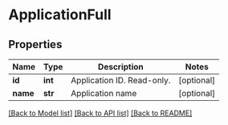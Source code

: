 # ApplicationFull

## Properties
Name | Type | Description | Notes
------------ | ------------- | ------------- | -------------
**id** | **int** | Application ID. Read-only. | [optional] 
**name** | **str** | Application name | [optional] 

[[Back to Model list]](../README.md#documentation-for-models) [[Back to API list]](../README.md#documentation-for-api-endpoints) [[Back to README]](../README.md)


